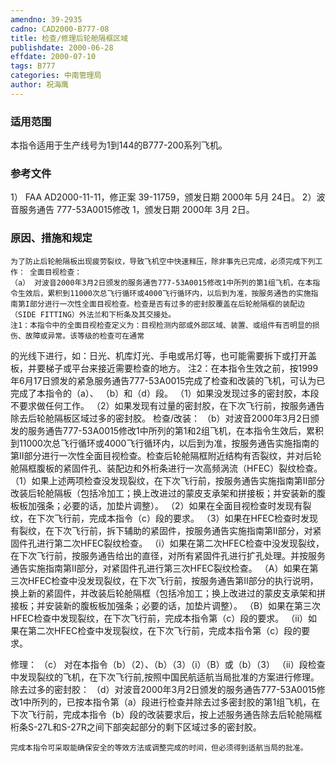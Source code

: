 ```yaml
---
amendno: 39-2935
cadno: CAD2000-B777-08
title: 检查/修理后轮舱隔框区域
publishdate: 2000-06-28
effdate: 2000-07-10
tags: B777
categories: 中南管理局
author: 祝海鹰
---
```


### 适用范围 
本指令适用于生产线号为1到144的B777-200系列飞机。

<!--more-->
### 参考文件
1） FAA AD2000-11-11，修正案 39-11759，颁发日期 2000年 5月 24日。
 2）波音服务通告 777-53A0015修改 1，颁发日期 2000年 3月 2日。

### 原因、措施和规定 
    为了防止后轮舱隔板出现疲劳裂纹，导致飞机空中快速释压，除非事先已完成，必须完成下列工作： 全面目视检查： 
    （a） 对波音2000年3月2日颁发的服务通告777-53A0015修改1中所列的第1组飞机，在本指令生效后，累积到11000次总飞行循环或4000飞行循环内，以后到为准，按服务通告的实施指南第I部分进行一次性全面目视检查。检查是否有过多的密封胶覆盖在后轮舱隔框的装配边（SIDE FITTING）外法兰和下桁条及其交接处。 
    注1：本指令中的全面目视检查定义为：目视检测内部或外部区域、装置、或组件有否明显的损伤、故障或异常。该等级的检查可在通常
  
的光线下进行，如：日光、机库灯光、手电或吊灯等，也可能需要拆下或打开盖板，并要梯子或平台来接近需要检查的地方。 注2：在本指令生效之前，按1999年6月17日颁发的紧急服务通告777-53A0015完成了检查和改装的飞机，可认为已完成了本指令的（a）、
（b）和（d）段。 
（1）如果没发现过多的密封胶，本段不要求做任何工作。 
     （2）如果发现有过量的密封胶，在下次飞行前，按服务通告除去后轮舱隔板区域过多的密封胶。 检查/改装： 
    （b）对波音2000年3月2日颁发的服务通告777-53A0015修改1中所列的第1和2组飞机，在本指令生效后，累积到11000次总飞行循环或4000飞行循环内，以后到为准，按服务通告实施指南的第II部分进行一次性全面目视检查。检查后轮舱隔框附近结构有否裂纹，并对后轮舱隔框腹板的紧固件孔、装配边和外桁条进行一次高频涡流（HFEC）裂纹检查。 
     （1）如果上述两项检查没发现裂纹，在下次飞行前，按服务通告实施指南第II部分改装后轮舱隔板（包括冷加工；换上改进过的蒙皮支承架和拼接板；并安装新的腹板板加强条；必要的话，加垫片调整）。 
     （2）如果在全面目视检查时发现有裂纹，在下次飞行前，完成本指令（c）段的要求。 
     （3）如果在HFEC检查时发现有裂纹，在下次飞行前，拆下辅助的紧固件，按服务通告实施指南第II部分，对紧固件孔进行第二次HFEC裂纹检查。 
      （i）如果在第二次HFEC检查中没发现裂纹，在下次飞行前，按服务通告给出的直径，对所有紧固件孔进行扩孔处理。并按服务通告实施指南第II部分，对紧固件孔进行第三次HFEC裂纹检查。 
       （A）如果在第三次HFEC检查中没发现裂纹，在下次飞行前，按服务通告第II部分的执行说明，换上新的紧固件，并改装后轮舱隔框（包括冷加工；换上改进过的蒙皮支承架和拼接板；并安装新的腹板板加强条；必要的话，加垫片调整）。 
       （B）如果在第三次HFEC检查中发现裂纹，在下次飞行前，完成本指令第（c）段的要求。 
      （ii）如果在第二次HFEC检查中发现裂纹，在下次飞行前，完成本指令第（c）段的要求。 

  
修理： 
    （c） 对在本指令（b）（2）、（b）（3）（i）（B）或（b）（3）
（ii）段检查中发现裂纹的飞机，在下次飞行前,按照中国民航适航当局批准的方案进行修理。 除去过多的密封胶： 
    （d）对波音2000年3月2日颁发的服务通告777-53A0015修改1中所列的，已按本指令第（a）段进行检查并除去过多密封胶的第1组飞机，在下次飞行前，完成本指令（b）段的改装要求后，按上述服务通告除去后轮舱隔框桁条S-27L和S-27R之间下部突起部分的剩下区域过多的密封胶。 

    完成本指令可采取能确保安全的等效方法或调整完成的时间，但必须得到适航当局的批准。
